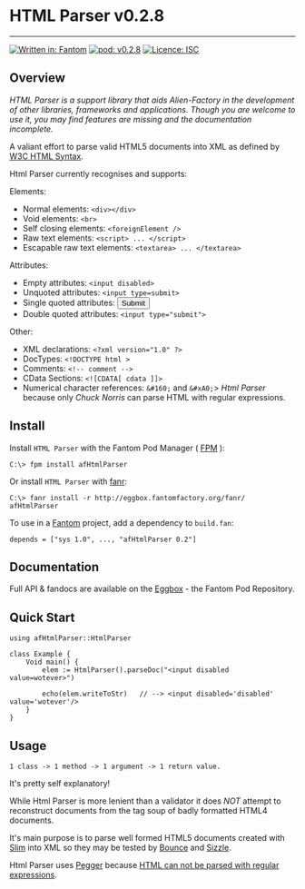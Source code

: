 # HTML Parser v0.2.8
---

[![Written in: Fantom](http://img.shields.io/badge/written%20in-Fantom-lightgray.svg)](https://fantom-lang.org/)
[![pod: v0.2.8](http://img.shields.io/badge/pod-v0.2.8-yellow.svg)](http://eggbox.fantomfactory.org/pods/afHtmlParser)
[![Licence: ISC](http://img.shields.io/badge/licence-ISC-blue.svg)](https://choosealicense.com/licenses/isc/)

## Overview

*HTML Parser is a support library that aids Alien-Factory in the development of other libraries, frameworks and applications. Though you are welcome to use it, you may find features are missing and the documentation incomplete.*

A valiant effort to parse valid HTML5 documents into XML as defined by [W3C HTML Syntax](https://www.w3.org/TR/html-markup/syntax.html).

Html Parser currently recognises and supports:

Elements:

* Normal elements: `<div></div>`
* Void elements: `<br>`
* Self closing elements: `<foreignElement />`
* Raw text elements: `<script> ... </script>`
* Escapable raw text elements: `<textarea> ... </textarea>`


Attributes:

* Empty attributes: `<input disabled>`
* Unquoted attributes: `<input type=submit>`
* Single quoted attributes: <input type='submit'>
* Double quoted attributes: `<input type="submit">`


Other:

* XML declarations: `<?xml version="1.0" ?>`
* DocTypes: `<!DOCTYPE html >`
* Comments: `<!-- comment -->`
* CData Sections: `<![CDATA[ cdata ]]>`
* Numerical character references: `&#160;` and `&#xA0;`> 
    *Html Parser* because only *Chuck Norris* can parse HTML with regular expressions.




## <a name="Install"></a>Install

Install `HTML Parser` with the Fantom Pod Manager ( [FPM](http://eggbox.fantomfactory.org/pods/afFpm) ):

    C:\> fpm install afHtmlParser

Or install `HTML Parser` with [fanr](https://fantom.org/doc/docFanr/Tool.html#install):

    C:\> fanr install -r http://eggbox.fantomfactory.org/fanr/ afHtmlParser

To use in a [Fantom](https://fantom-lang.org/) project, add a dependency to `build.fan`:

    depends = ["sys 1.0", ..., "afHtmlParser 0.2"]

## <a name="documentation"></a>Documentation

Full API & fandocs are available on the [Eggbox](http://eggbox.fantomfactory.org/pods/afHtmlParser/) - the Fantom Pod Repository.

## Quick Start

    using afHtmlParser::HtmlParser
    
    class Example {
        Void main() {
            elem := HtmlParser().parseDoc("<input disabled value=wotever>")
    
            echo(elem.writeToStr)   // --> <input disabled='disabled' value='wotever'/>
        }
    }
    

## <a name="usage"></a>Usage

    1 class -> 1 method -> 1 argument -> 1 return value.

It's pretty self explanatory!

While Html Parser is more lenient than a validator it does *NOT* attempt to reconstruct documents from the tag soup of badly formatted HTML4 documents.

It's main purpose is to parse well formed HTML5 documents created with [Slim](http://eggbox.fantomfactory.org/pods/afSlim) into XML so they may be tested by [Bounce](http://eggbox.fantomfactory.org/pods/afBounce) and [Sizzle](http://eggbox.fantomfactory.org/pods/afSizzle).

Html Parser uses [Pegger](http://eggbox.fantomfactory.org/pods/afPegger) because [HTML can not be parsed with regular expressions](http://stackoverflow.com/questions/1732348/regex-match-open-tags-except-xhtml-self-contained-tags/1732454#1732454).


